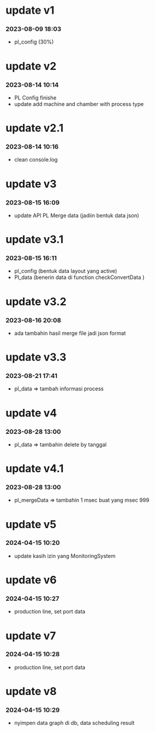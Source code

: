 # update v1
### 2023-08-09 18:03
- pl_config (30%)

# update v2
### 2023-08-14 10:14
- PL Config finishe
- update add machine and chamber with process type

# update v2.1
### 2023-08-14 10:16
- clean console.log

# update v3
### 2023-08-15 16:09
- update API PL Merge data (jadiin bentuk data json)

# update v3.1
### 2023-08-15 16:11
- pl_config (bentuk data layout yang active)
- Pl_data (benerin data di function checkConvertData )

# update v3.2
### 2023-08-16 20:08
- ada tambahin hasil merge file jadi json format

# update v3.3
### 2023-08-21 17:41
- pl_data => tambah informasi process

# update v4
### 2023-08-28 13:00
- pl_data => tambahin delete by tanggal

# update v4.1
### 2023-08-28 13:00
- pl_mergeData => tambahin 1 msec buat yang msec 999

# update v5
### 2024-04-15 10:20
- update kasih izin yang MonitoringSystem

# update v6
### 2024-04-15 10:27
- production line, set port data

# update v7
### 2024-04-15 10:28
- production line, set port data

# update v8
### 2024-04-15 10:29
- nyimpen data graph di db, data scheduling result